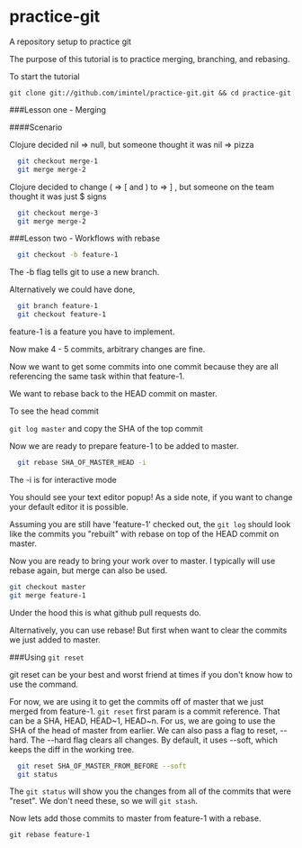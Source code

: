 practice-git
============

A repository setup to practice git

The purpose of this tutorial is to practice merging, branching, and
rebasing.

To start the tutorial

`git clone git://github.com/imintel/practice-git.git && cd practice-git`

###Lesson one - Merging

####Scenario

Clojure decided nil => null, but someone thought it was nil => pizza

```bash
  git checkout merge-1
  git merge merge-2
```

Clojure decided to change ( => [ and ) to => ] , but someone on the team thought it
was just $ signs

```bash
  git checkout merge-3
  git merge merge-2
```

###Lesson two - Workflows with rebase

```bash
  git checkout -b feature-1
```
The -b flag tells git to use a new branch.

Alternatively we could have done,

```bash
  git branch feature-1
  git checkout feature-1
```

feature-1 is a feature you have to implement. 

Now make 4 - 5 commits, arbitrary changes are fine.

Now we want to get some commits into one commit because they are all
referencing the same task within that feature-1.

We want to rebase back to the HEAD commit on master.

To see the head commit

`git log master` and copy the SHA of the top commit

Now we are ready to prepare feature-1 to be added to master.

```bash
  git rebase SHA_OF_MASTER_HEAD -i
```
The -i is for interactive mode

You should see your text editor popup! As a side note, if you want to
change your default editor it is possible.

Assuming you are still have 'feature-1' checked out, the `git log`
should look like the commits you "rebuilt" with rebase on top of the
HEAD commit on master.

Now you are ready to bring your work over to master. I typically will
use rebase again, but merge can also be used.

```bash
git checkout master
git merge feature-1
```

Under the hood this is what github pull requests do.

Alternatively, you can use rebase! But first when want to clear the
commits we just added to master.

###Using `git reset`

git reset can be your best and worst friend at times if you don't know
how to use the command.

For now, we are using it to get the commits off of master that we just
merged from feature-1. `git reset` first param is a commit reference.
That can be a SHA, HEAD, HEAD~1, HEAD~n. For us, we are going to use the
SHA of the head of master from earlier. We can also pass a flag to
reset, --hard. The --hard flag clears all changes. By default, it uses
--soft, which keeps the diff in the working tree.

```bash
  git reset SHA_OF_MASTER_FROM_BEFORE --soft
  git status
```

The `git status` will show you the changes from all of the commits that
were "reset". We don't need these, so we will `git stash`.

Now lets add those commits to master from feature-1 with a rebase.

`git rebase feature-1`


